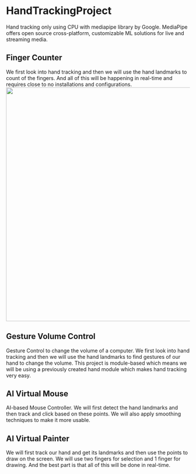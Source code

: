 # HandTrackingProject
Hand tracking only using CPU with mediapipe library by Google. MediaPipe offers open source cross-platform, customizable ML solutions for live and streaming media.
## Finger Counter
We first look into hand tracking and then we will use the hand landmarks to count of the fingers. And all of this will be happening in real-time and requires close to no installations and configurations.
<img src="[https://github.com/favicon.ico](https://github.com/zopcuk/HandTrackingProject/blob/master/outputs/SS-FC-0.png)" width="640">
## Gesture Volume Control
Gesture Control to change the volume of a computer. We first look into hand tracking and then we will use the hand landmarks to find gestures of our hand to change the volume. This project is module-based which means we will be using a previously created hand module which makes hand tracking very easy.
## AI Virtual Mouse
AI-based Mouse Controller. We will first detect the hand landmarks and then track and click based on these points. We will also apply smoothing techniques to make it more usable. 
## AI Virtual Painter
We will first track our hand and get its landmarks and then use the points to draw on the screen. We will use two fingers for selection and 1 finger for drawing. And the best part is that all of this will be done in real-time. 

